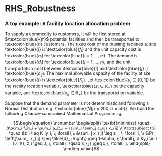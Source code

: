 # RHS_Robustness
### A toy example: A facility location allocation problem

To supply a commodity to customers, it will be first stored at  $`\textcolor{blue}{m}`$ 
potential facilities and then be transported to \textcolor{blue}{$n$} customers. 
The fixed cost of the building facilities at site \textcolor{blue}{$i$} is 
\textcolor{blue}{$f_i$} and the unit capacity cost is \textcolor{blue}{$a_i$}
for \textcolor{blue}{$i = 1,\ldots,m$}. The demand is \textcolor{blue}{$d_j$} for
\textcolor{blue}{$j = 1, \ldots, n$}, and the unit transportation cost between
\textcolor{blue}{$i$} and \textcolor{blue}{$j$} is \textcolor{blue}{$c_{ij}$}.
The maximal allowable capacity of the facility at site \textcolor{blue}{$i$} 
is \textcolor{blue}{$K_i$}. Let \textcolor{blue}{$y_i \in \{0, 1\}$} be the 
facility location variable, \textcolor{blue}{$z_i \in \mathbb{R}_+$} be the
capacity variable, and \textcolor{blue}{$x_{ij} \in \mathbb{R}_+$} be the 
transportation variable.

Suppose that the demand parameter is not deterministic and following a Normal 
Distribution, e.g. \textcolor{blue}{$N(\mu=200,\sigma=50)$}.
We build the following Chance-constrained Mathematical Programming,



$$\begin{equation}
\nonumber
\begin{split}
\textbf{minimize} \quad &\sum_i f_iy_i + \sum_i a_iz_i + \sum_i \sum_j c_{ij} x_{ij} \\
\text{subject to} \quad &z_i \leq K_iy_i, \; \forall i,\\
&\sum_j  x_{ij} \leq z_i, \; \forall i, \\
&\Pr \left\{\sum_i  x_{ij} \geq \tilde{d}_j \right\} \geq 1-\alpha, \; \forall j, \\
&y_i \in \{0, 1\}, z_i \geq 0, \; \forall i, \quad x_{ij} \geq 0,\; \forall i,j. 
\end{split}
\end{equation}$$
